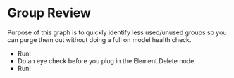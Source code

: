 #  Group Review
Purpose of this graph is to quickly identify less used/unused groups so you can purge them out without doing a full on model health check.

 - Run!
 - Do an eye check before you plug in the Element.Delete node.
 - Run!
